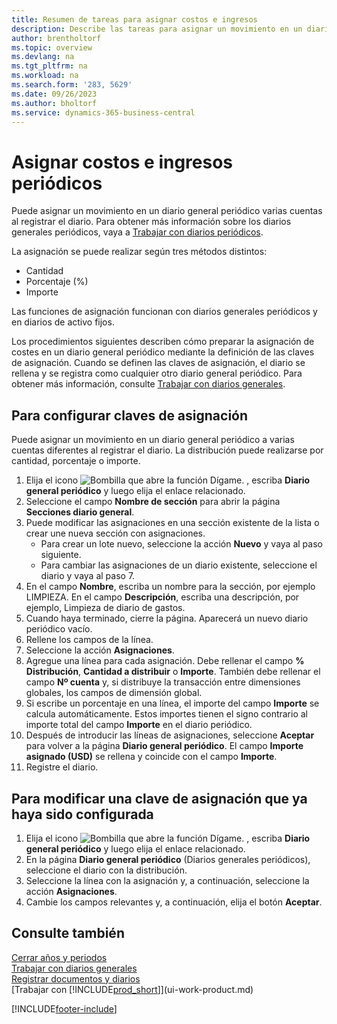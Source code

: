 ```yaml
---
title: Resumen de tareas para asignar costos e ingresos
description: Describe las tareas para asignar un movimiento en un diario general periódico a varias cuentas diferentes al registrar el diario.
author: brentholtorf
ms.topic: overview
ms.devlang: na
ms.tgt_pltfrm: na
ms.workload: na
ms.search.form: '283, 5629'
ms.date: 09/26/2023
ms.author: bholtorf
ms.service: dynamics-365-business-central
---
```

# Asignar costos e ingresos periódicos

Puede asignar un movimiento en un diario general periódico varias cuentas al registrar el diario. Para obtener más información sobre los diarios generales periódicos, vaya a [Trabajar con diarios periódicos](ui-work-general-journals.md#work-with-recurring-journals). 

La asignación se puede realizar según tres métodos distintos:

* Cantidad
* Porcentaje (%)
* Importe

Las funciones de asignación funcionan con diarios generales periódicos y en diarios de activo fijos.
<!--You can also distribute the cost or revenue of a line to an intercompany partner when you post a sales or purchase document. When you post the document, a line will be posted in your general journal, and a corresponding line will be created in the intercompany outbox.-->

Los procedimientos siguientes describen cómo preparar la asignación de costes en un diario general periódico mediante la definición de las claves de asignación. Cuando se definen las claves de asignación, el diario se rellena y se registra como cualquier otro diario general periódico. Para obtener más información, consulte [Trabajar con diarios generales](ui-work-general-journals.md).

## Para configurar claves de asignación

Puede asignar un movimiento en un diario general periódico a varias cuentas diferentes al registrar el diario. La distribución puede realizarse por cantidad, porcentaje o importe.  

1. Elija el icono ![Bombilla que abre la función Dígame.](media/ui-search/search_small.png "Dígame qué desea hacer") , escriba **Diario general periódico** y luego elija el enlace relacionado.
2. Seleccione el campo **Nombre de sección** para abrir la página **Secciones diario general**.
3. Puede modificar las asignaciones en una sección existente de la lista o crear une nueva sección con asignaciones.
   * Para crear un lote nuevo, seleccione la acción **Nuevo** y vaya al paso siguiente.
   * Para cambiar las asignaciones de un diario existente, seleccione el diario y vaya al paso 7.    
4. En el campo **Nombre**, escriba un nombre para la sección, por ejemplo LIMPIEZA. En el campo **Descripción**, escriba una descripción, por ejemplo, Limpieza de diario de gastos.
5. Cuando haya terminado, cierre la página. Aparecerá un nuevo diario periódico vacío.
6. Rellene los campos de la línea.
7. Seleccione la acción **Asignaciones**.
8. Agregue una línea para cada asignación. Debe rellenar el campo **% Distribución**, **Cantidad a distribuir** o **Importe**. También debe rellenar el campo **Nº cuenta** y, si distribuye la transacción entre dimensiones globales, los campos de dimensión global.
9. Si escribe un porcentaje en una línea, el importe del campo **Importe** se calcula automáticamente. Estos importes tienen el signo contrario al importe total del campo **Importe** en el diario periódico.
10. Después de introducir las líneas de asignaciones, seleccione **Aceptar** para volver a la página **Diario general periódico**. El campo **Importe asignado (USD)** se rellena y coincide con el campo **Importe**.
11. Registre el diario.

## Para modificar una clave de asignación que ya haya sido configurada
1. Elija el icono ![Bombilla que abre la función Dígame.](media/ui-search/search_small.png "Dígame qué desea hacer") , escriba **Diario general periódico** y luego elija el enlace relacionado.
2. En la página **Diario general periódico** (Diarios generales periódicos), seleccione el diario con la distribución.
3. Seleccione la línea con la asignación y, a continuación, seleccione la acción **Asignaciones**.
4. Cambie los campos relevantes y, a continuación, elija el botón **Aceptar**.

## Consulte también
[Cerrar años y periodos](year-close-years-periods.md)  
[Trabajar con diarios generales](ui-work-general-journals.md)    
[Registrar documentos y diarios](ui-post-documents-journals.md)    
[Trabajar con [!INCLUDE[prod_short](includes/prod_short.md)]](ui-work-product.md)


[!INCLUDE[footer-include](includes/footer-banner.md)]